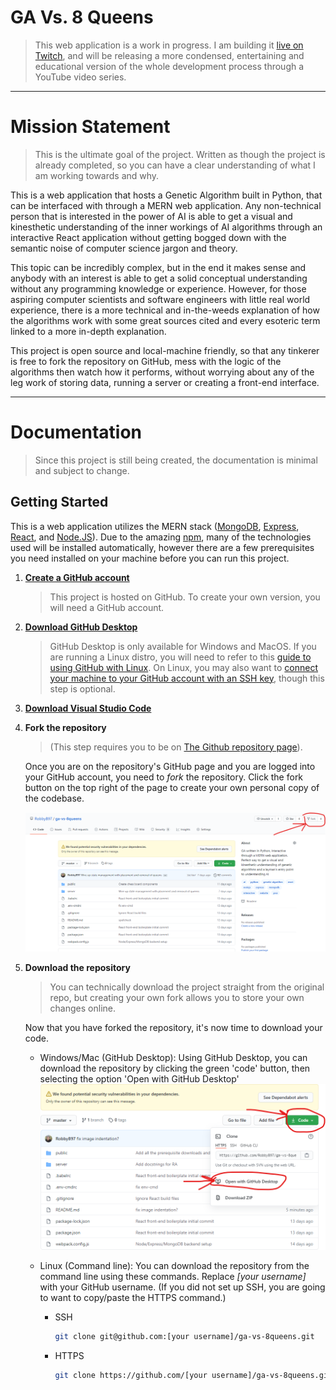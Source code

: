 # GA Vs. 8 Queens
>   This web application is a work in progress. I am building it [live on Twitch](https://www.twitch.tv/robbybergers), and will be releasing a more condensed, entertaining and educational version of the whole development process through a YouTube video series.

---

# Mission Statement
>   This is the ultimate goal of the project. Written as though the project is already completed, so you can have a clear understanding of what I am working towards and why.

This is a web application that hosts a Genetic Algorithm built in Python, that can be interfaced with through a MERN web application. Any non-technical person that is interested in the power of AI is able to get a visual and kinesthetic understanding of the inner workings of AI algorithms through an interactive React application without getting bogged down with the semantic noise of computer science jargon and theory. 

This topic can be incredibly complex, but in the end it makes sense and anybody with an interest is able to get a solid conceptual understanding without any programming knowledge or experience. However, for those aspiring computer scientists and software engineers with little real world experience, there is a more technical and in-the-weeds explanation of how the algorithms work with some great sources cited and every esoteric term linked to a more in-depth explanation. 

This project is open source and local-machine friendly, so that any tinkerer is free to fork the repository on GitHub, mess with the logic of the algorithms then watch how it performs, without worrying about any of the leg work of storing data, running a server or creating a front-end interface.

---

# Documentation
>   Since this project is still being created, the documentation is minimal and subject to change.

## Getting Started

This is a web application utilizes the MERN stack ([MongoDB](https://www.mongodb.com/), [Express](https://expressjs.com/), [React](https://reactjs.org/), and [Node.JS](https://nodejs.org/)). Due to the amazing [npm](https://www.npmjs.com/), many of the technologies used will be installed automatically, however there are a few prerequisites you need installed on your machine before you can run this project.

1.  **[Create a GitHub account](https://github.com/join?ref_cta=Sign+up&ref_loc=header+logged+out&ref_page=%2F&source=header-home)**
    >   This project is hosted on GitHub. To create your own version, you will need a GitHub account.

1.  **[Download GitHub Desktop](https://desktop.github.com/)**
    >   GitHub Desktop is only available for Windows and MacOS. If you are running a Linux distro, you will need to refer to this [guide to using GitHub with Linux](https://www.howtoforge.com/tutorial/install-git-and-github-on-ubuntu/). On Linux, you may also want to [connect your machine to your GitHub account with an SSH key](https://medium.com/@pacroy/connecting-to-github-with-ssh-f54248ccf30d), though this step is optional.

1.  **[Download Visual Studio Code](https://code.visualstudio.com/download)**

1.  **Fork the repository**
    >   (This step requires you to be on [The Github repository page](https://github.com/RobbyB97/ga-vs-8queens)).

    Once you are on the repository's GitHub page and you are logged into your GitHub account, you need to _fork_ the repository. Click the fork button on the top right of the page to create your own personal copy of the codebase.

    ![Fork the repository](./public/dist/images/screenshots/fork_on_github.png)

1.  **Download the repository**
    >   You can technically download the project straight from the original repo, but creating your own fork allows you to store your own changes online.

    Now that you have forked the repository, it's now time to download your code.

    -   Windows/Mac (GitHub Desktop):
        Using GitHub Desktop, you can download the repository by clicking the green 'code' button, then selecting the option 'Open with GitHub Desktop'
        ![Cloning the repository with GitHub Desktop](./public/dist/images/screenshots/download_the_repository.png)

    -   Linux (Command line):
        You can download the repository from the command line using these commands. Replace _[your username]_ with your GitHub username. (If you did not set up SSH, you are going to want to copy/paste the HTTPS command.)

        -   SSH
            ```bash
            git clone git@github.com:[your username]/ga-vs-8queens.git
            ```

        -   HTTPS
            ```bash
            git clone https://github.com/[your username]/ga-vs-8queens.git
            ```
